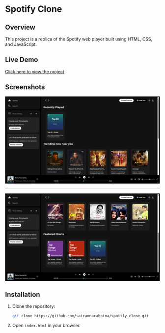 # Spotify Clone

## Overview
This project is a replica of the Spotify web player built using HTML, CSS, and JavaScript.

## Live Demo
[Click here to view the project](https://sairamnaraboina.github.io/spotify-clone/)

## Screenshots

![Screenshot 1](https://github.com/sairamnaraboina/spotify-clone/blob/main/Screenshot%201.png)

---

![Screenshot 2](https://github.com/sairamnaraboina/spotify-clone/blob/main/Screenshot%202.png)

## Installation
1. Clone the repository:
   ```sh
   git clone https://github.com/sairamnaraboina/spotify-clone.git
   ```
2. Open `index.html` in your browser.

